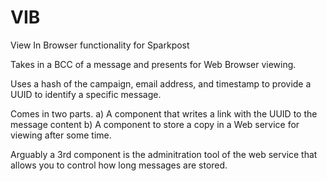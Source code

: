 # VIB

View In Browser functionality for Sparkpost

Takes in a BCC of a message and presents for Web Browser viewing.

Uses a hash of the campaign, email address, and timestamp to provide a UUID to identify a specific message.  

Comes in two parts.
  a) A component that writes a link with the UUID to the message content
  b) A component to store a copy in a Web service for viewing after some time.
  
Arguably a 3rd component is the adminitration tool of the web service that allows you to control how long messages are stored.

